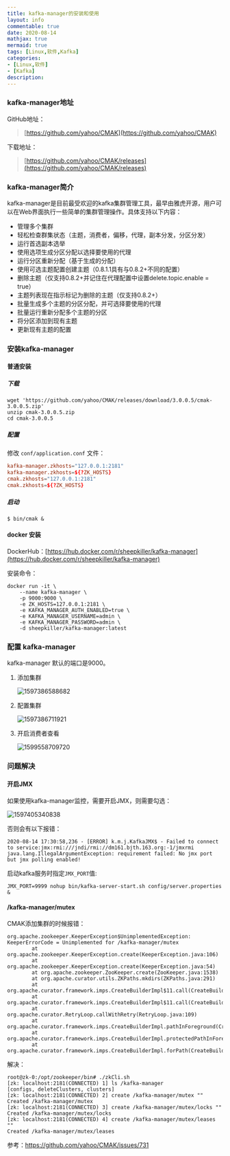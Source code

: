 ```yaml
---
title: kafka-manager的安装和使用
layout: info
commentable: true
date: 2020-08-14
mathjax: true
mermaid: true
tags: [Linux,软件,Kafka]
categories: 
- [Linux,软件]
- [Kafka]
description: 
---
```


### kafka-manager地址

GitHub地址：

> [https://github.com/yahoo/CMAK](https://github.com/yahoo/CMAK)

下载地址：

> [https://github.com/yahoo/CMAK/releases](https://github.com/yahoo/CMAK/releases)

### kafka-manager简介

kafka-manager是目前最受欢迎的kafka集群管理工具，最早由雅虎开源，用户可以在Web界面执行一些简单的集群管理操作。具体支持以下内容：

- 管理多个集群
- 轻松检查群集状态（主题，消费者，偏移，代理，副本分发，分区分发）
- 运行首选副本选举
- 使用选项生成分区分配以选择要使用的代理
- 运行分区重新分配（基于生成的分配）
- 使用可选主题配置创建主题（0.8.1.1具有与0.8.2+不同的配置）
- 删除主题（仅支持0.8.2+并记住在代理配置中设置delete.topic.enable = true）
- 主题列表现在指示标记为删除的主题（仅支持0.8.2+）
- 批量生成多个主题的分区分配，并可选择要使用的代理
- 批量运行重新分配多个主题的分区
- 将分区添加到现有主题
- 更新现有主题的配置

### 安装kafka-manager

#### 普通安装

##### 下载

```
wget 'https://github.com/yahoo/CMAK/releases/download/3.0.0.5/cmak-3.0.0.5.zip'
unzip cmak-3.0.0.5.zip
cd cmak-3.0.0.5
```

##### 配置

修改  `conf/application.conf` 文件：

```conf
kafka-manager.zkhosts="127.0.0.1:2181"
kafka-manager.zkhosts=${?ZK_HOSTS}
cmak.zkhosts="127.0.0.1:2181"
cmak.zkhosts=${?ZK_HOSTS}
```

##### 启动

```
$ bin/cmak &
```

#### docker 安装

DockerHub：[https://hub.docker.com/r/sheepkiller/kafka-manager](https://hub.docker.com/r/sheepkiller/kafka-manager)

安装命令：

```shell
docker run -it \
	--name kafka-manager \
	-p 9000:9000 \
	-e ZK_HOSTS=127.0.0.1:2181 \
	-e KAFKA_MANAGER_AUTH_ENABLED=true \
	-e KAFKA_MANAGER_USERNAME=admin \
	-e KAFKA_MANAGER_PASSWORD=admin \
	-d sheepkiller/kafka-manager:latest
```

### 配置 kafka-manager

kafka-manager 默认的端口是9000。

1. 添加集群

   ![1597386588682](/images/2020/08/1597386588682.png)

2. 配置集群

   ![1597386711921](/images/2020/08/1597386711921.png)
   
3. 开启消费者查看

   ![1599558709720](/images/2020/08/1599558709720.png)

### 问题解决

#### 开启JMX

如果使用kafka-manager监控，需要开启JMX，则需要勾选：

![1597405340838](/images/2020/08/1597405340838.png)

否则会有以下报错：

```
2020-08-14 17:30:58,236 - [ERROR] k.m.j.KafkaJMX$ - Failed to connect to service:jmx:rmi:///jndi/rmi://dm161.bjth.163.org:-1/jmxrmi
java.lang.IllegalArgumentException: requirement failed: No jmx port but jmx polling enabled!
```

启动kafka服务时指定`JMX_PORT`值:

```
JMX_PORT=9999 nohup bin/kafka-server-start.sh config/server.properties &
```

#### /kafka-manager/mutex

CMAK添加集群的时候报错：

```
org.apache.zookeeper.KeeperException$UnimplementedException: KeeperErrorCode = Unimplemented for /kafka-manager/mutex
        at org.apache.zookeeper.KeeperException.create(KeeperException.java:106)
        at org.apache.zookeeper.KeeperException.create(KeeperException.java:54)
        at org.apache.zookeeper.ZooKeeper.create(ZooKeeper.java:1538)
        at org.apache.curator.utils.ZKPaths.mkdirs(ZKPaths.java:291)
        at org.apache.curator.framework.imps.CreateBuilderImpl$11.call(CreateBuilderImpl.java:746)
        at org.apache.curator.framework.imps.CreateBuilderImpl$11.call(CreateBuilderImpl.java:723)
        at org.apache.curator.RetryLoop.callWithRetry(RetryLoop.java:109)
        at org.apache.curator.framework.imps.CreateBuilderImpl.pathInForeground(CreateBuilderImpl.java:720)
        at org.apache.curator.framework.imps.CreateBuilderImpl.protectedPathInForeground(CreateBuilderImpl.java:484)
        at org.apache.curator.framework.imps.CreateBuilderImpl.forPath(CreateBuilderImpl.java:474)
```

解决：

```
root@zk-0:/opt/zookeeper/bin# ./zkCli.sh
[zk: localhost:2181(CONNECTED) 1] ls /kafka-manager
[configs, deleteClusters, clusters]
[zk: localhost:2181(CONNECTED) 2] create /kafka-manager/mutex ""
Created /kafka-manager/mutex
[zk: localhost:2181(CONNECTED) 3] create /kafka-manager/mutex/locks ""
Created /kafka-manager/mutex/locks
[zk: localhost:2181(CONNECTED) 4] create /kafka-manager/mutex/leases ""
Created /kafka-manager/mutex/leases
```

参考：https://github.com/yahoo/CMAK/issues/731